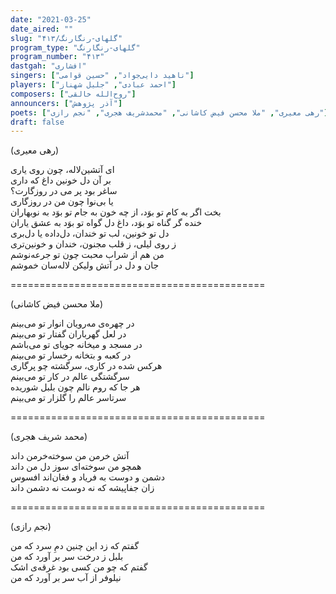 ```yaml
---
date: "2021-03-25"
date_aired: ""
slug: "گلهای-رنگارنگ/۴۱۳"
program_type: "گلهای-رنگارنگ"
program_number: "۴۱۳"
dastgah: "افشاری"
singers: ["ناهید دایی‌جواد", "حسین قوامی"]
players: ["احمد عبادی", "جلیل شهناز"]
composers: ["روح‌الله خالقی"]
announcers: ["آذر پژوهش"]
poets: ["رهی معیری", "ملا محسن فیض كاشانی", "محمد‌شریف هجری", "نجم رازی"]
draft: false
---
```


(رهی معیری)  

ای آتشین‌لاله، چون روی یاری  
بر آن دل خونین داغ که داری  
ساغر بود پر می در روزگارت؟  
یا بی‌نوا چون من در روزگاری  
بخت اگر به کام تو بوَد، از چه خون به جام تو بوَد به نوبهاران  
خنده گر گناه تو بوَد، داغ دل گواه تو بوَد به عشق یاران  
دل تو خونین، لب تو خندان، دل‌داده یا دل‌بری  
ز روی لیلی، ز قلب مجنون، خندان و خونین‌تری  
من هم از شراب محبت چون تو جرعه‌نوشم  
جان و دل در آتش ولیکن لاله‌سان خموشم  

============================================  

(ملا محسن فیض کاشانی)  

در چهره‌ی مه‌رویان انوار تو می‌بینم  
در لعل گهرباران گفتار تو می‌بینم  
در مسجد و میخانه جویای تو می‌باشم  
در کعبه و بتخانه رخسار تو می‌بینم  
هرکس شده در کاری، سرگشته چو پرگاری  
سرگشتگی عالم در کار تو می‌بینم  
هر جا که روم نالم چون بلبل شوریده  
سرتاسر عالم را گلزار تو می‌بینم  

============================================  

(محمد شریف هجری)  

آتش خرمن من سوخته‌خرمن داند  
همچو من سوخته‌ای سوز دل من داند  
دشمن و دوست به فریاد و فغان‌اند افسوس  
زان جفاپیشه که نه دوست نه دشمن داند  

============================================  

(نجم رازی)  

گفتم كه زد این چنین دمِ سرد که من  
بلبل ز درخت سر بر آورد که من  
گفتم که چو من کسی بود غرقه‌ی اشک  
نیلوفر از آب سر بر آورد که من  
